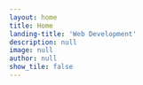 ```yaml
---
layout: home
title: Home
landing-title: 'Web Development'
description: null
image: null
author: null
show_tile: false
---
```

 
